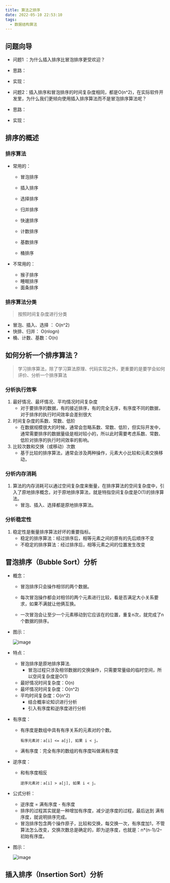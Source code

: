```yaml
---
title: 算法之排序
date: 2022-05-10 22:53:10
tags:
  - 数据结构算法
---
```



## 问题向导

- 问题1 ：为什么插入排序比冒泡排序更受欢迎？
- 思路：
- 实现：

- 问题2：插入排序和冒泡排序的时间复杂度相同，都是O(n^2)，在实际软件开发里，为什么我们更倾向使用插入排序算法而不是冒泡排序算法呢？
- 思路：
- 实现：



## 排序的概述

### 排序算法

- 常用的：

  - 冒泡排序

  - 插入排序

  - 选择排序

  - 归并排序

  - 快速排序

  - 计数排序

  - 基数排序

  - 桶排序

- 不常用的：
  - 猴子排序
  - 睡眠排序
  - 面条排序

### 排序算法分类

> 按照时间复杂度进行分类

- 冒泡、插入、选择 ： O(n^2)
- 快排、归并： O(nlogn)
- 桶、计数、基数：O(n)



## 如何分析一个排序算法？

> 学习排序算法，除了学习算法原理、代码实现之外，更重要的是要学会如何评价、分析一个排序算法

### 分析执行效率

1. 最好情况、最坏情况、平均情况时间复杂度
   - 对于要排序的数据，有的接近排序，有的完全无序，有序度不同的数据，对于排序的执行时间效率会差别很大
2. 时间复杂度的系数、常数、低阶
   - 在数据规模很大的时候，通常会忽略系数、常数、低阶，但实际开发中，通常需要排序的数据量级是相对较小的，所以此时需要考虑系数、常数、低阶对排序的执行时间效率的影响。
3. 比较次数和交换（或移动）次数
   - 基于比较的排序算法，通常会涉及两种操作，元素大小比较和元素交换移动，

### 分析内存消耗

1. 算法的内存消耗可以通过空间复杂度来衡量，在排序算法的空间复杂度中，引入了原地排序概念，对于原地排序算法，就是特指空间复杂度是O(1)的排序算法。
   - 冒泡、插入、选择都是原地排序算法。

### 分析稳定性

1. 稳定性是衡量排序算法好坏的重要指标。
   - 稳定的排序算法：经过排序后，相等元素之间的原有的先后顺序不变
   - 不稳定的排序算法：经过排序后，相等元素之间的位置发生改变



## 冒泡排序（Bubble Sort）分析

- 概念：

  - 冒泡排序只会操作相邻的两个数据。

  - 每次冒泡操作都会对相邻的两个元素进行比较，看是否满足大小关系要求，如果不满就让他俩互换。

  - 一次冒泡会让至少一个元素移动到它应该在的位置，重复n次，就完成了n个数据的排序。

- 图示：

  ![image](https://cdn.staticaly.com/gh/sswfive/blog-pic@main/20230414/image.kawxnp4mms0.webp)

- 特点：

  - 冒泡排序是原地排序算法.
    - 冒泡过程只涉及相邻数据的交换操作，只需要常量级的临时空间，所以空间复杂度是O(1)
  - 最好情况时间复杂度：O(n)
  - 最坏情况时间复杂度：O(n^2)
  - 平均时间复杂度：O(n^2)
    - 结合概率论知识进行分析
    - 引入有序度和逆序度进行分析

- 有序度：

  - 有序度是数组中具有有序关系的元素对的个数。

    ```
    有序元素对：a[i] <= a[j], 如果 i < j。
    ```

  - 满有序度：完全有序的数组的有序度叫做满有序度

- 逆序度：

  - 和有序度相反

    ```
    逆序元素对：a[i] > a[j], 如果 i < j。
    ```

- 公式分析：

  - 逆序度 = 满有序度 - 有序度
  - 排序的过程其实就是一种增加有序度，减少逆序度的过程，最后达到 满有序度，就说明排序完成。
  - 冒泡排序包含两个操作原子，比较和交换，每交换一次，有序度加1，不管算法怎么改变，交换次数总是确定的，即为逆序度，也就是：n*(n-1)/2–初始有序度。

- 图示：

  ![image](https://cdn.staticaly.com/gh/sswfive/blog-pic@main/20230414/image.4jpvhw9ox1c0.webp)

## 插入排序（Insertion Sort）分析